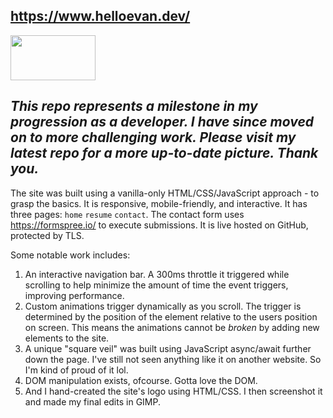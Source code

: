 ## https://www.helloevan.dev/
<img src="../main/img/tab-icon/hedev-logo-white.png" width=136 height=72>

## *This repo represents a milestone in my progression as a developer. I have since moved on to more challenging work. Please visit my latest repo for a more up-to-date picture. Thank you.*

The site was built using a vanilla-only HTML/CSS/JavaScript approach - to grasp the basics. It is responsive, mobile-friendly, and interactive. It has three pages: ```home``` ```resume``` ```contact```. The contact form uses https://formspree.io/ to execute submissions. It is live hosted on GitHub, protected by TLS.

Some notable work includes:

1. An interactive navigation bar. A 300ms throttle it triggered while scrolling to help minimize the amount of time the event triggers, improving performance.
2. Custom animations trigger dynamically as you scroll. The trigger is determined by the position of the element relative to the users position on screen. This means the animations cannot be *broken* by adding new elements to the site.
3. A unique "square veil" was built using JavaScript async/await further down the page. I've still not seen anything like it on another website. So I'm kind of proud of it lol.
4. DOM manipulation exists, ofcourse. Gotta love the DOM.
5. And I hand-created the site's logo using HTML/CSS. I then screenshot it and made my final edits in GIMP.
